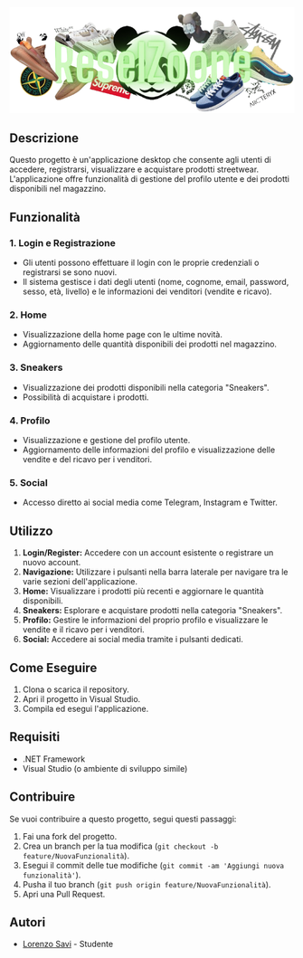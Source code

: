 ![ReselZoone](/bin/Debug/img/logoForm.png)

## Descrizione

Questo progetto è un'applicazione desktop che consente agli utenti di accedere, registrarsi, visualizzare e acquistare prodotti streetwear. L'applicazione offre funzionalità di gestione del profilo utente e dei prodotti disponibili nel magazzino.

## Funzionalità

### 1. Login e Registrazione
- Gli utenti possono effettuare il login con le proprie credenziali o registrarsi se sono nuovi.
- Il sistema gestisce i dati degli utenti (nome, cognome, email, password, sesso, età, livello) e le informazioni dei venditori (vendite e ricavo).

### 2. Home
- Visualizzazione della home page con le ultime novità.
- Aggiornamento delle quantità disponibili dei prodotti nel magazzino.

### 3. Sneakers
- Visualizzazione dei prodotti disponibili nella categoria "Sneakers".
- Possibilità di acquistare i prodotti.

### 4. Profilo
- Visualizzazione e gestione del profilo utente.
- Aggiornamento delle informazioni del profilo e visualizzazione delle vendite e del ricavo per i venditori.

### 5. Social
- Accesso diretto ai social media come Telegram, Instagram e Twitter.

## Utilizzo

1. **Login/Register:** Accedere con un account esistente o registrare un nuovo account.
2. **Navigazione:** Utilizzare i pulsanti nella barra laterale per navigare tra le varie sezioni dell'applicazione.
3. **Home:** Visualizzare i prodotti più recenti e aggiornare le quantità disponibili.
4. **Sneakers:** Esplorare e acquistare prodotti nella categoria "Sneakers".
5. **Profilo:** Gestire le informazioni del proprio profilo e visualizzare le vendite e il ricavo per i venditori.
6. **Social:** Accedere ai social media tramite i pulsanti dedicati.

## Come Eseguire

1. Clona o scarica il repository.
2. Apri il progetto in Visual Studio.
3. Compila ed esegui l'applicazione.

## Requisiti

- .NET Framework
- Visual Studio (o ambiente di sviluppo simile)

## Contribuire

Se vuoi contribuire a questo progetto, segui questi passaggi:

1. Fai una fork del progetto.
2. Crea un branch per la tua modifica (`git checkout -b feature/NuovaFunzionalità`).
3. Esegui il commit delle tue modifiche (`git commit -am 'Aggiungi nuova funzionalità'`).
4. Pusha il tuo branch (`git push origin feature/NuovaFunzionalità`).
5. Apri una Pull Request.

## Autori

- [Lorenzo Savi](https://github.com/LorenzoSavi) - Studente


